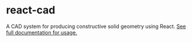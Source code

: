 # react-cad

A CAD system for producing constructive solid geometry using React. [See full documentation for usage.](https://react-cad.github.io)
